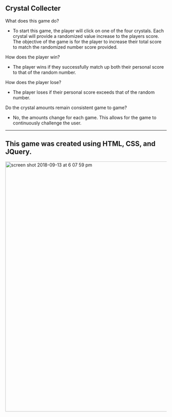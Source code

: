 Crystal Collecter 
--
What does this game do? 
- To start this game, the player will click on one of the four crystals. Each crystal will provide a randomized value increase to the players score. The objective of the game is for the player to increase their total score to match the randomized number score provided. 

How does the player win? 
 - The player wins if they successfully match up both their personal score to that of the random number. 
 
How does the player lose? 
 - The player loses if their personal score exceeds that of the random number. 
 
Do the crystal amounts remain consistent game to game? 
 - No, the amounts change for each game. This allows for the game to continuously challenge the user. 
 
---
 This game was created using HTML, CSS, and JQuery. 
--- 
<img width="781" alt="screen shot 2018-09-13 at 6 07 59 pm" src="https://user-images.githubusercontent.com/37412308/45518599-1cb32700-b780-11e8-88c6-ef4fc3cb84f6.png">
 
 

